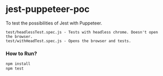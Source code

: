 # jest-puppeteer-poc

To test the possibilities of Jest with Puppeteer.

```
test/headlessTest.spec.js - Tests with headless chrome. Doesn't open the browser.
test/withHeadTest.spec.js - Opens the browser and tests.
```

### How to Run?
```javascript
npm install
npm test
```
